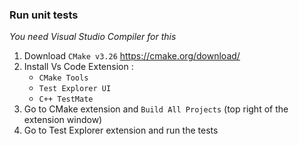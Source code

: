 ### Run unit tests
*You need Visual Studio Compiler for this*
1) Download `CMake v3.26` https://cmake.org/download/
2) Install Vs Code Extension :
    - `CMake Tools`
    - `Test Explorer UI`
    - `C++ TestMate`
3) Go to CMake extension and `Build All Projects` (top right of the extension window)
4) Go to Test Explorer extension and run the tests